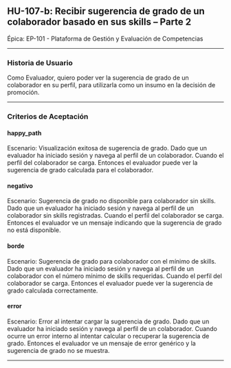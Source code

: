 ## HU-107-b: Recibir sugerencia de grado de un colaborador basado en sus skills – Parte 2

Épica: EP-101 - Plataforma de Gestión y Evaluación de Competencias  

---

### Historia de Usuario

Como Evaluador, quiero poder ver la sugerencia de grado de un colaborador en su perfil, para utilizarla como un insumo en la decisión de promoción.

---

### Criterios de Aceptación

#### happy_path
Escenario: Visualización exitosa de sugerencia de grado.
  Dado que un evaluador ha iniciado sesión y navega al perfil de un colaborador.
  Cuando el perfil del colaborador se carga.
  Entonces el evaluador puede ver la sugerencia de grado calculada para el colaborador.

#### negativo
Escenario: Sugerencia de grado no disponible para colaborador sin skills.
  Dado que un evaluador ha iniciado sesión y navega al perfil de un colaborador sin skills registradas.
  Cuando el perfil del colaborador se carga.
  Entonces el evaluador ve un mensaje indicando que la sugerencia de grado no está disponible.

#### borde
Escenario: Sugerencia de grado para colaborador con el mínimo de skills.
  Dado que un evaluador ha iniciado sesión y navega al perfil de un colaborador con el número mínimo de skills requeridas.
  Cuando el perfil del colaborador se carga.
  Entonces el evaluador puede ver la sugerencia de grado calculada correctamente.

#### error
Escenario: Error al intentar cargar la sugerencia de grado.
  Dado que un evaluador ha iniciado sesión y navega al perfil de un colaborador.
  Cuando ocurre un error interno al intentar calcular o recuperar la sugerencia de grado.
  Entonces el evaluador ve un mensaje de error genérico y la sugerencia de grado no se muestra.

---

